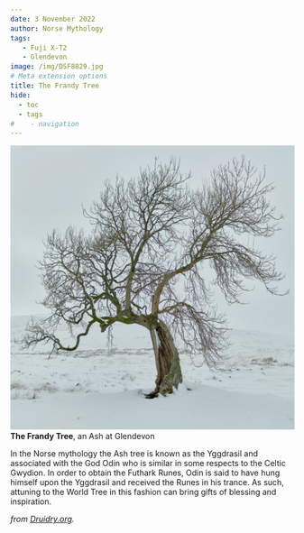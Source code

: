 ```yaml
---
date: 3 November 2022
author: Norse Mythology
tags:
   - Fuji X-T2
   - Glendevon
image: /img/DSF8829.jpg
# Meta extension options
title: The Frandy Tree
hide:
  - toc
  - tags
#    - navigation
---
```


![](/img/DSF8829.jpg)
**The Frandy Tree**, an Ash at Glendevon


In the Norse mythology the Ash tree is known as the Yggdrasil and associated with the God Odin who is similar in some respects to the Celtic Gwydion. In order to obtain the Futhark Runes, Odin is said to have hung himself upon the Yggdrasil and received the Runes in his trance. As such, attuning to the World Tree in this fashion can bring gifts of blessing and inspiration.

*from [Druidry.org](https://druidry.org/druid-way/teaching-and-practice/druid-tree-lore/ash).*


